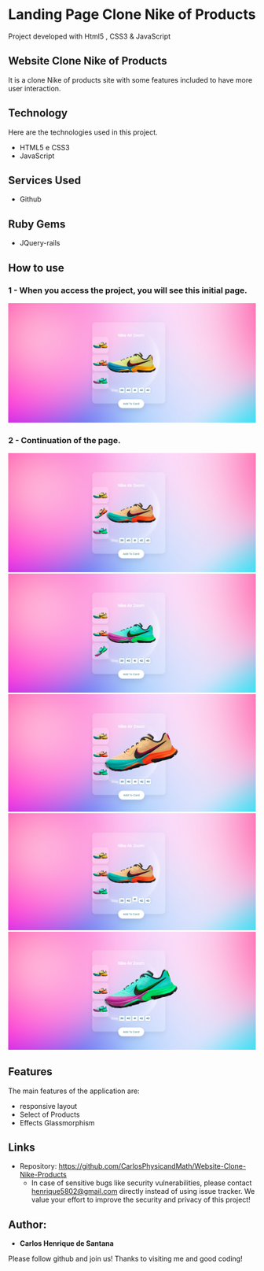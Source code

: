 # Landing Page Clone Nike of Products
 Project developed with Html5 , CSS3 & JavaScript

## Website Clone Nike of Products
It is a clone Nike of products site with some features included to have more user interaction.


## Technology 

Here are the technologies used in this project.

* HTML5 e CSS3
* JavaScript


## Services Used

* Github

## Ruby Gems

* JQuery-rails



## How to use

### 1 - When you access the project, you will see this initial page.

![Homepage image](https://github.com/CarlosPhysicandMath/Website-Clone-Nike-Products/blob/main/Prints/Captura%20de%20Tela%20(1).png)

### 2 - Continuation of the page.

![Homepage image](https://github.com/CarlosPhysicandMath/Website-Clone-Nike-Products/blob/main/Prints/Captura%20de%20Tela%20(2).png)
![Homepage image](https://github.com/CarlosPhysicandMath/Website-Clone-Nike-Products/blob/main/Prints/Captura%20de%20Tela%20(3).png)
![homepage image](https://github.com/CarlosPhysicandMath/Website-Clone-Nike-Products/blob/main/Prints/Captura%20de%20Tela%20(4).png)
![homepage image](https://github.com/CarlosPhysicandMath/Website-Clone-Nike-Products/blob/main/Prints/Captura%20de%20Tela%20(5).png)
![homepage image](https://github.com/CarlosPhysicandMath/Website-Clone-Nike-Products/blob/main/Prints/Captura%20de%20Tela%20(6).png)




## Features

The main features of the application are:
 - responsive layout 
 - Select of Products
 - Effects Glassmorphism



## Links
  - Repository: https://github.com/CarlosPhysicandMath/Website-Clone-Nike-Products
    - In case of sensitive bugs like security vulnerabilities, please contact
      henrique5802@gmail.com directly instead of using issue tracker. We value your effort
      to improve the security and privacy of this project!



  ## Author:

  * **Carlos Henrique de Santana** 

  Please follow github and join us!
  Thanks to visiting me and good coding!
